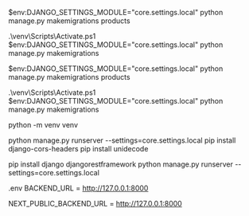 $env:DJANGO_SETTINGS_MODULE="core.settings.local" python manage.py makemigrations products

.\venv\Scripts\Activate.ps1
$env:DJANGO_SETTINGS_MODULE="core.settings.local" python manage.py makemigrations

$env:DJANGO_SETTINGS_MODULE="core.settings.local" python manage.py makemigrations products

.\venv\Scripts\Activate.ps1
$env:DJANGO_SETTINGS_MODULE="core.settings.local" python manage.py makemigrations

python -m venv venv

python manage.py runserver --settings=core.settings.local pip install django-cors-headers pip install unidecode

pip install django djangorestframework python manage.py runserver --settings=core.settings.local

.env BACKEND_URL = http://127.0.0.1:8000

NEXT_PUBLIC_BACKEND_URL = http://127.0.0.1:8000